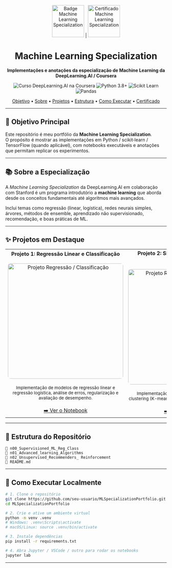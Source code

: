 <p align="center">
<img src="assets/stanford.png" alt="Badge Machine Learning Specialization" height="100"> |
<img src="assets/dp.ai.png" alt="Certificado Machine Learning Specialization" height="100">
</p>

<h1 align="center">Machine Learning Specialization</h1>

<p align="center">
  <strong>Implementações e anotações da especialização de Machine Learning da DeepLearning.AI / Coursera</strong>
</p>

<p align="center">
<img src="https://img.shields.io/badge/DeepLearning.AI-Coursera-0056D2?style=for-the-badge&logo=coursera" alt="Curso DeepLearning.AI na Coursera">
<img src="https://img.shields.io/badge/Python-3.8+-3776AB?style=for-the-badge&logo=python" alt="Python 3.8+">
<img src="https://img.shields.io/badge/Scikit--Learn-0.24+-F7931E?style=for-the-badge&logo=scikit-learn" alt="Scikit Learn">
<img src="https://img.shields.io/badge/Pandas-1.x-150458?style=for-the-badge&logo=pandas" alt="Pandas">
</p>

<p align="center">
  <a href="#-objetivo-principal">Objetivo</a> •
  <a href="#-sobre-a-especialização">Sobre</a> •
  <a href="#-projetos-em-destaque">Projetos</a> •
  <a href="#-estrutura-do-repositório">Estrutura</a> •
  <a href="#-como-executar-localmente">Como Executar</a> •
  <a href="#-certificado">Certificado</a>
</p>

---

## 🎯 Objetivo Principal

Este repositório é meu portfólio da **Machine Learning Specialization**.  
O propósito é mostrar as implementações em Python / scikit‑learn / TensorFlow (quando aplicável), com notebooks executáveis e anotações que permitam replicar os experimentos.

---

## 📚 Sobre a Especialização

A *Machine Learning Specialization* da DeepLearning.AI em colaboração com Stanford é um programa introdutório a **machine learning** que aborda desde os conceitos fundamentais até algoritmos mais avançados. 

Inclui temas como regressão (linear, logística), redes neurais simples, árvores, métodos de ensemble, aprendizado não supervisionado, recomendação, e boas práticas de ML.

---

## ✨ Projetos em Destaque

<table>
<tr>
<td align="center" width="50%">
<strong>Projeto 1: Regressão Linear e Classificação</strong><br/><br/>
<img src="./assets/projeto_regression.png" alt="Projeto Regressão / Classificação" width="360" style="border-radius: 8px;"><br/><br/>
<small>Implementação de modelos de regressão linear e regressão logística, análise de erros, regularização e avaliação de desempenho.</small><br/><br/>
<a href="LINK_PARA_O_NOTEBOOK1">➡️ Ver o Notebook</a>
</td>

<td align="center" width="50%">
<strong>Projeto 2: Sistema de Recomendação / Clustering</strong><br/><br/>
<img src="./assets/projeto_recommendation.png" alt="Projeto Recomendação / Clustering" width="360" style="border-radius: 8px;"><br/><br/>
<small>Implementação de recomendação colaborativa e clustering (K-means, PCA) para dados de usuário / item.</small><br/><br/>
<a href="LINK_PARA_O_NOTEBOOK2">➡️ Ver o Notebook</a>
</td>
</tr>
</table>

---

## 📂 Estrutura do Repositório

```
📁 n00_Supervisioned_ML_Reg_Class
📁 n01_Advanced_learning_Algorithms
📁 n02_Unsupervised_Recommenders_ Reinforcement
📄 README.md
```

---

## 🚀 Como Executar Localmente

```bash
# 1. Clone o repositório
git clone https://github.com/seu-usuario/MLSpecializationPortfolio.git
cd MLSpecializationPortfolio

# 2. Crie e ative um ambiente virtual
python -m venv .venv
# Windows: .venv\Scripts\activate
# macOS/Linux: source .venv/bin/activate

# 3. Instale dependências
pip install -r requirements.txt

# 4. Abra Jupyter / VSCode / outro para rodar os notebooks
jupyter lab
```

---

